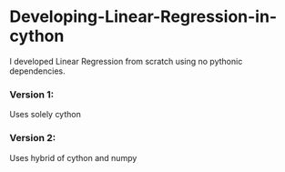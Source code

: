 # Developing-Linear-Regression-in-cython
I developed Linear Regression from scratch using no pythonic dependencies.

### Version 1:
Uses solely cython
### Version 2:
Uses hybrid of cython and numpy